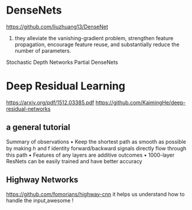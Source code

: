 # DenseNets
https://github.com/liuzhuang13/DenseNet


1. they alleviate the vanishing-gradient problem, strengthen feature propagation, encourage feature reuse, and substantially reduce the number of parameters.


 Stochastic Depth Networks
 Partial DenseNets


# Deep Residual Learning
https://arxiv.org/pdf/1512.03385.pdf
https://github.com/KaimingHe/deep-residual-networks

## a general tutorial
Summary	of	observations
• Keep	the	shortest	path	as	smooth	as	possible
  by	making	ℎ and	f identity
  forward/backward	signals	directly	flow	through	this	path
• Features	of	any	layers	are	additive	outcomes
• 1000-layer ResNets	can	be	easily	trained	and	have
better	accuracy

## Highway Networks
https://github.com/fomorians/highway-cnn it helps us understand how to handle the input,awesome !



<!-- 有一种迷信， 那就是只要可以更加深的网络，那么就是可以实现更加好的预测，所需要做的事情解决深的问题，网络的好处就可以有了 -->
<!-- condesed networks because it can transfer message to the information from layers directly to other layers, I am wondering ,if the connection can be leanrned during the trained, instead of just densed ! -->
